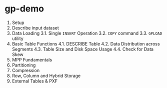 # gp-demo

1. Setup 
2. Describe input dataset 
3. Data Loading 
   3.1. Single `INSERT` Operation 
   3.2. `COPY` command 
   3.3. `GPLOAD` utility 
4. Basic Table Functions 
   4.1. DESCRIBE Table 
   4.2. Data Distribution across Segments 
   4.3. Table Size and Disk Space Usage 
   4.4. Check for Data Skew 
5. MPP Fundamentals 
6. Partitioning 
7. Compression 
8. Row, Column and Hybrid Storage 
9. External Tables & PXF 

